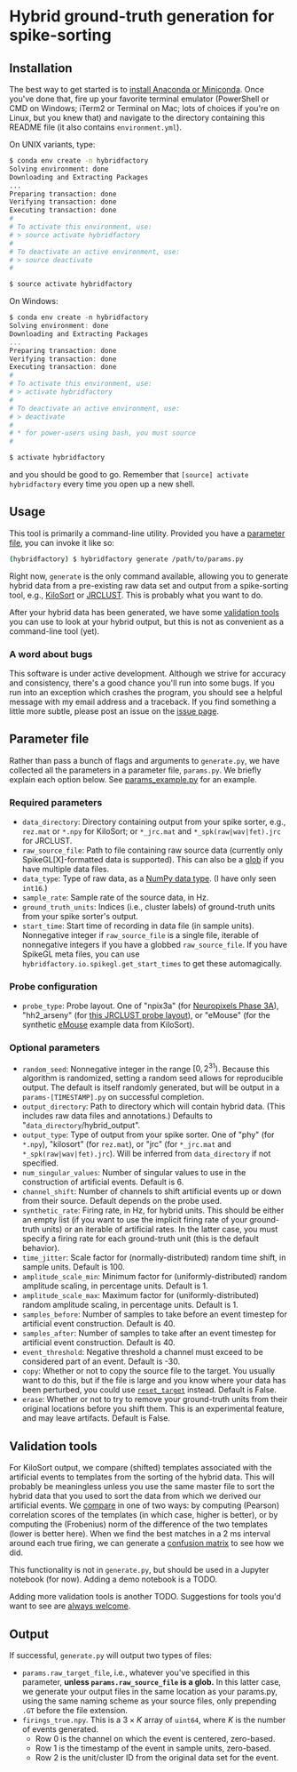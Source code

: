 # Hybrid ground-truth generation for spike-sorting

## Installation

The best way to get started is to [install Anaconda or Miniconda](https://conda.io/docs/user-guide/install/index.html).
Once you've done that, fire up your favorite terminal emulator (PowerShell or CMD on Windows; iTerm2 or Terminal on Mac;
lots of choices if you're on Linux, but you knew that) and navigate to the directory containing this README file (it
also contains `environment.yml`).

On UNIX variants, type:

```bash
$ conda env create -n hybridfactory
Solving environment: done
Downloading and Extracting Packages
...
Preparing transaction: done
Verifying transaction: done
Executing transaction: done
#
# To activate this environment, use:
# > source activate hybridfactory
#
# To deactivate an active environment, use:
# > source deactivate
#

$ source activate hybridfactory
```

On Windows:

```powershell
$ conda env create -n hybridfactory
Solving environment: done
Downloading and Extracting Packages
...
Preparing transaction: done
Verifying transaction: done
Executing transaction: done
#
# To activate this environment, use:
# > activate hybridfactory
#
# To deactivate an active environment, use:
# > deactivate
#
# * for power-users using bash, you must source
#

$ activate hybridfactory
```

and you should be good to go. Remember that `[source] activate hybridfactory` every time you open up a new shell.

## Usage

This tool is primarily a command-line utility.
Provided you have a [parameter file](#parameter-file), you can invoke it like so:

```bash
(hybridfactory) $ hybridfactory generate /path/to/params.py
```

Right now, `generate` is the only command available, allowing you to generate hybrid data from a pre-existing raw
data set and output from a spike-sorting tool, e.g., [KiloSort](https://github.com/cortex-lab/KiloSort) or
[JRCLUST](https://github.com/JaneliaSciComp/JRCLUST).
This is probably what you want to do.

After your hybrid data has been generated, we have some [validation tools](#validation-tools) you can use to look at
your hybrid output, but this is not as convenient as a command-line tool (yet).

### A word about bugs

This software is under active development.
Although we strive for accuracy and consistency, there's a good chance you'll run into some bugs.
If you run into an exception which crashes the program, you should see a helpful message with my email address and a
traceback.
If you find something a little more subtle, please post an issue on the
[issue page](https://gitlab.com/vidriotech/spiegel/hybridfactory/issues).

## Parameter file

Rather than pass a bunch of flags and arguments to `generate.py`, we have collected all the parameters in a
parameter file, `params.py`.
We briefly explain each option below.
See [params_example.py](https://gitlab.com/vidriotech/spiegel/hybridfactory/blob/master/params_example.py) for an example.

### Required parameters

- `data_directory`: Directory containing output from your spike sorter, e.g., `rez.mat` or `*.npy` for KiloSort;
  or `*_jrc.mat` and `*_spk(raw|wav|fet).jrc` for JRCLUST.
- `raw_source_file`: Path to file containing raw source data (currently only SpikeGL[X]-formatted data is supported).
  This can also be a [glob](https://en.wikipedia.org/wiki/Glob_%28programming%29) if you have multiple data files.
- `data_type`: Type of raw data, as a [NumPy data type](https://docs.scipy.org/doc/numpy/user/basics.types.html).
  (I have only seen `int16`.)
- `sample_rate`: Sample rate of the source data, in Hz.
- `ground_truth_units`: Indices (i.e., cluster labels) of ground-truth units from your spike sorter's output.
- `start_time`: Start time of recording in data file (in sample units).
  Nonnegative integer if `raw_source_file` is a single file, iterable of nonnegative integers if you have a globbed
  `raw_source_file`.
  If you have SpikeGL meta files, you can use `hybridfactory.io.spikegl.get_start_times` to get these automagically.

### Probe configuration

- `probe_type`: Probe layout.
  One of "npix3a" (for [Neuropixels Phase 3A](https://github.com/cortex-lab/neuropixels/wiki/About_Neuropixels)),
  "hh2_arseny" (for
  [this JRCLUST probe layout](https://github.com/JaneliaSciComp/JRCLUST/blob/master/prb/hh2_arseny.prb)), or "eMouse"
  (for the synthetic [eMouse](https://github.com/cortex-lab/KiloSort/tree/master/eMouse) example data from KiloSort).

### Optional parameters

- `random_seed`: Nonnegative integer in the range $`[0, 2^{31})`$.
  Because this algorithm is randomized, setting a random seed allows for reproducible output.
  The default is itself randomly generated, but will be output in a `params-[TIMESTAMP].py` on successful completion.
- `output_directory`: Path to directory which will contain hybrid data.
  (This includes raw data files and annotations.)
  Defaults to "`data_directory`/hybrid_output".
- `output_type`: Type of output from your spike sorter.
  One of "phy" (for `*.npy`), "kilosort" (for `rez.mat`), or "jrc" (for `*_jrc.mat` and `*_spk(raw|wav|fet).jrc`).
  Will be inferred from `data_directory` if not specified.
- `num_singular_values`: Number of singular values to use in the construction of artificial events.
  Default is 6.
- `channel_shift`: Number of channels to shift artificial events up or down from their source.
  Default depends on the probe used.
- `synthetic_rate`: Firing rate, in Hz, for hybrid units.
  This should be either an empty list (if you want to use the implicit firing rate of your ground-truth units) or an
  iterable of artificial rates.
  In the latter case, you must specify a firing rate for each ground-truth unit (this is the default behavior).
- `time_jitter`: Scale factor for (normally-distributed) random time shift, in sample units.
  Default is 100.
- `amplitude_scale_min`: Minimum factor for (uniformly-distributed) random amplitude scaling, in percentage units.
  Default is 1.
- `amplitude_scale_max`: Maximum factor for (uniformly-distributed) random amplitude scaling, in percentage units.
  Default is 1.
- `samples_before`: Number of samples to take before an event timestep for artificial event construction.
  Default is 40.
- `samples_after`: Number of samples to take after an event timestep for artificial event construction.
  Default is 40.
- `event_threshold`: Negative threshold a channel must exceed to be considered part of an event.
  Default is -30.
- `copy`: Whether or not to copy the source file to the target.
  You usually want to do this, but if the file is large and you know where your data has been perturbed, you could use
  [`reset_target`](https://gitlab.com/vidriotech/spiegel/hybridfactory/blob/master/hybridfactory/io/raw.py#L102) instead.
  Default is False.
- `erase`: Whether or not to try to remove your ground-truth units from their original locations before you shift
  them.
  This is an experimental feature, and may leave artifacts.
  Default is False.

## Validation tools

For KiloSort output, we compare (shifted) templates associated with the artificial events to templates from the sorting
of the hybrid data.
This will probably be meaningless unless you use the same master file to sort the hybrid data that you used to sort the
data from which we derived our artificial events.
We [compare](https://gitlab.com/vidriotech/spiegel/hybridfactory/blob/master/hybridfactory/validate/template.py#L52) in one of
two ways: by computing (Pearson) correlation scores of the templates (in which case, higher is better), or by computing the
(Frobenius) norm of the difference of the two templates (lower is better here).
When we find the best matches in a 2 ms interval around each true firing, we can generate a
[confusion matrix](https://gitlab.com/vidriotech/spiegel/hybridfactory/blob/master/hybridfactory/validate/comparison.py#L5)
to see how we did.

This functionality is not in `generate.py`, but should be used in a Jupyter notebook (for now).
Adding a demo notebook is a TODO.

Adding more validation tools is another TODO.
Suggestions for tools you'd want to see are
[always welcome](https://gitlab.com/vidriotech/spiegel/hybridfactory/issues).

## Output

If successful, `generate.py` will output two types of files:
- `params.raw_target_file`, i.e., whatever you've specified in this parameter, **unless `params.raw_source_file` is a
  glob.**
  In this latter case, we generate your output files in the same location as your params.py, using the same naming
  scheme as your source files, only prepending `.GT` before the file extension.
- `firings_true.npy`.
  This is a $`3 \times K`$ array of `uint64`, where $`K`$ is the number of events generated.
  - Row 0 is the channel on which the event is centered, zero-based.
  - Row 1 is the timestamp of the event in sample units, zero-based.
  - Row 2 is the unit/cluster ID from the original data set for the event.

